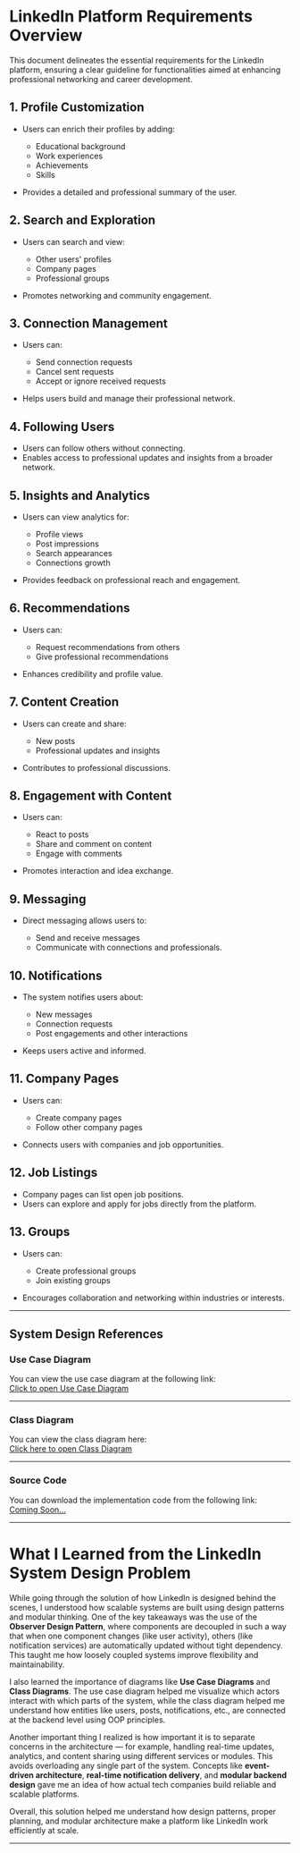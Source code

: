 # LinkedIn Platform Requirements Overview

This document delineates the essential requirements for the LinkedIn platform, ensuring a clear guideline for functionalities aimed at enhancing professional networking and career development.

## 1. Profile Customization

* Users can enrich their profiles by adding:

  * Educational background
  * Work experiences
  * Achievements
  * Skills
* Provides a detailed and professional summary of the user.

## 2. Search and Exploration

* Users can search and view:

  * Other users' profiles
  * Company pages
  * Professional groups
* Promotes networking and community engagement.

## 3. Connection Management

* Users can:

  * Send connection requests
  * Cancel sent requests
  * Accept or ignore received requests
* Helps users build and manage their professional network.

## 4. Following Users

* Users can follow others without connecting.
* Enables access to professional updates and insights from a broader network.

## 5. Insights and Analytics

* Users can view analytics for:

  * Profile views
  * Post impressions
  * Search appearances
  * Connections growth
* Provides feedback on professional reach and engagement.

## 6. Recommendations

* Users can:

  * Request recommendations from others
  * Give professional recommendations
* Enhances credibility and profile value.

## 7. Content Creation

* Users can create and share:

  * New posts
  * Professional updates and insights
* Contributes to professional discussions.

## 8. Engagement with Content

* Users can:

  * React to posts
  * Share and comment on content
  * Engage with comments
* Promotes interaction and idea exchange.

## 9. Messaging

* Direct messaging allows users to:

  * Send and receive messages
  * Communicate with connections and professionals.

## 10. Notifications

* The system notifies users about:

  * New messages
  * Connection requests
  * Post engagements and other interactions
* Keeps users active and informed.

## 11. Company Pages

* Users can:

  * Create company pages
  * Follow other company pages
* Connects users with companies and job opportunities.

## 12. Job Listings

* Company pages can list open job positions.
* Users can explore and apply for jobs directly from the platform.

## 13. Groups

* Users can:

  * Create professional groups
  * Join existing groups
* Encourages collaboration and networking within industries or interests.

---

## System Design References

###  Use Case Diagram  
You can view the use case diagram at the following link:  
[Click to open Use Case Diagram](https://viewer.diagrams.net/?tags=%7B%7D&lightbox=1&target=blank&highlight=0000ff&edit=_blank&layers=1&nav=1&dark=1#R%3Cmxfile%3E%3Cdiagram%20name%3D%22Page-1%22%20id%3D%22oovZTRu26K2mrrZIscwE%22%3E7V1bd5u4Fv41eWwXkrjYj2nSzJk5M%2Bt0tatrzjwSo9hMMXIBp8n59UdcY7ZEjLEk5Ewf2oAMMtb%2B9O29P124Ijfbp1%2BycLf5g0U0ucJO9HRFbq8wXmJC%2BJ%2By5Lku4WVNyTqLo7oMvRR8if9Hm0KnKd3HEc17FxaMJUW86xeuWJrSVdErC7OM%2Fehf9sCS%2FrfuwjUVCr6swkQs%2FTOOik1Tih3n5YN%2F0Xi9ab%2Fabz%2FZhu3VTUG%2BCSP246CIfLwiNxljRX20fbqhSdl8bcPU990NfNo9WUbTYswN%2F44%2Bfvj07T%2FP6e77L07%2BmX1dff36rqnlMUz2zS9uHrZ4bpsgY%2Fs0omUlzhX58GMTF%2FTLLlyVn%2F7gVudlm2Kb8DPED5vqaFbQp8HnRN2v58ChbEuL7Jlf0tzwjreuV9%2FUoWbRtOEPmQ02vfZfNqVhY%2Fl19wUvbcMPmuY5oakWrqSt%2FIR%2F8YcHxn%2FaYaP53%2Fes%2FeBdXqH6ml9A%2FN1T1Ujt5%2Fxo3fytKrpvC77m9CbMKb%2FnNg7XWbjlR%2ByB%2F%2Fd7nH6j0a8pP%2FzynBd0297Kf9M9rI6X1Y%2FWFgPTciMVffuFSbxO%2BfGKG4tmvKA0Zcz7w3XzwTaOovJ2KRD6UFGBhQXx3vfB4CJPBIPrIxELRBcSlstBJOS7MB2DBEQGkHAdRfyZ9rsoLErrh6tNTB%2FpllZWbI1af8uAUfkP4Ow4ZCLFfXWJQVclEusgLOmpC13WQS0vnNFRx5qHPu1oFtOUt%2FDILmfUOr4LrOOR%2Ba0jczl6rJN%2Fi8sHstAwCCHYb%2BQuzqhlsDHL7DL2ECd2dppl20e6TmOBaYg5Sov2q7CIWWqlcQLIaDb0G1lgCBspja7LdISf3Sds9Y03By9q8h3k16d3JV3VsdNBs%2FWDKt5Q2fN%2FyxMeFzWnfx1%2BdvvUO3tuz57i4uA2fvZXU395%2FHJTedLeU%2F8KGgkpEjAX%2F6Vsn63oiJCpCLM1LY6z0DACnPeO4yxFm%2FuNfTOacPg%2B9h9ZZvTmKz6xuOpAgz5zgQFy6h%2Fb3HeYcMGq3MWxqurmeKWq9kL28JDT3jUVVrv2OQe%2Bnkn4djAsLdDh0HlfBpKvYbE8%2BcRjLf5zy7xENT47hrUfoDwl6qPK96cCNPCCflVBGwNYBVB%2FDn5FPXZ9Iduj%2FOrUX9ch2%2Bf%2BYVZkO5eCbDFdCaYi21%2B6oJO0wqNVyA5moF50Ndb%2Fv8Qap0QaSrHbar72YxcKIcHksMH3YFVQybICuwsJdhWlJLc0oVUyktEV2245wO3NSAQFbLGcPyMZFijPts1n%2Bn1P87KOz%2FYbJ4AjCRYYB%2BmUJ1crurtU2wTzS8dIFCc%2FPhW8GXONflnuZY9GnFGYb6pKWicOnftLqq89ve%2B8wQhHvZTDQodTDmACvoSedLRT9vx%2BVaSLq484ZWUOF%2BEZsDlBNerjcqJcpRKbaHwCNIDNBgRlDOljjTFkQABcl4upcBWQb6P0hDTK2mHjCu%2FidcqyMphs5ohU%2FtCJ08e4sNg5gvEh4shG7lyzzvH8CRCD1so5IV2YibxRJjIcv4harjEfcUroMeAjTguAlPqI0fJv3QvMxC8uyC0JbhWj0x2CB9EKVWPt8YtMxlVEH59YlZGG%2FN9v7N5KuugccGcALKELJKELaCiFdCHTHxWZ5IElCWcXfLdP20Nnn9PMTuOAMRWycOZ3txoFtseYlvYI0zB5LuJVbqdRIPt1vHrMwWrsMQqUNWcwBgqz1abpJtwkd2vuaHflwd%2FsvvxTTjZWb6qyltbtq5q2KZgOB7PHRliB7jZkunb2zF3UKNd3GQ1XZZ27yjNdosnc%2BeU4LMpxBkxWK6cXajVvLEdqtJooVKnL6qvJavkmrDJ6LZ1LhVmgtk3Q%2FNPUsEaxpesyTpW513a509WRtFiIzJ%2B9Y%2F0Cy5bmebnk6SJM4lrQaWST41R1Gu5wKsfzN8%2B5%2BZ%2BEho8lq1Vhn5UWEryNP%2F9wKtYoK9TCWJnCNkf2ZrBuAE0jF4zb1VSGjKNRYGjjNov7iw9lhUCm%2BRjuLxplBZqG90kVU8d5fVQvsLXRNnBytlzyIUujttE4b6eKnC9hQhVpZy9ZNC%2BEyLQD2EjigAoY5jgcTjkYa8FXGmaHzD0hZPygOzY4IQTOMBZHQSYv7jA%2FoEKk6ki4Lftk060Pz%2BJ0lewj2hWue5eoXyCeUc5KlReo0bUrG6JqGu%2FDlXdb1rUvWN50gjJFKTL2jd6whJXT4FOWlrU88C4DilSQjEf8PsksiCuQzFLCMdoWlSOiUTaBtO%2BkrIgfYosX%2BpF2VZ1FMzeJTEH56QVeabHWlR%2F3AjX6zXgBz%2B1jizhwLt%2F4YXUAU4JNTwskUtHopxcY5QWWcJacZJjKsBfQKTgNza66AHeAYZeVyRu%2BWXegUXlKq%2FH5Wke%2FAOtAFrRguINolJ5q67wMelQGem%2BnaVA%2Fm5aPc3hmTaNAgkLHRHXZ%2FCMtYtThsK62PUhs0EBk4tTP6Pc1DaRhxRHRryfHgxYNpF3j34Ws0ze4cP0jVemOfl1RmOsiXIhNbtPfw3ua6AtlB7t%2BE3k1N191zXQIq9d63TBTOO85oYNlI%2BfhxMC6D3fEtpM%2FqUQ2p2YElfjmqMT1QHAhLIobTSUEjl8aX1%2Fnivrb26IS90jQcZlU8lOTO5VKRi91qVMoU5ocnDE8OSohcKmucU3OFTW5N0Yl5C1SybSN0GakEqW0MDpZWQz4ESO0QKbTAlwBR5BpWhAFwzdGCwNp7GXTwvlCInYH1KqvJ0wnzDfhrjzcb5PrVcEOrV8h5RPL40oh5tTEioJtJfAoGBCv2L5I4pTedK9PULUwAXkBHFuRSVgyxR672jQsV6Y8DlN8M9Q0yNtj%2BfdVrpRpr54i%2BkRIWB8C348wmj%2BFusQtzrQT6GkSpCrzjXGf7vFYWaeh4aagBEHnNt3OxIGism47e6Kqd46d9YdXI7YNOC7LmCUCx5sMEOIt%2BkTgt%2FtOGAPIaQKiOiKYvhHlXIY%2BYyNKRFxoaGza0NgAEyCTPOBYBo%2FF5D12Axjhjd2nlFsrfD64rMlNXvFu8Jvah36BW12nYvCdpi1ehBta2AU%2FgibHo0th%2FyXTE7A92dS7y8aHYxk%2Bztix0Udgc%2FsF3E1POz5OExTtd14j9u40jI7J7CG8SEaoSpnzGnpozc7rtLcm2A8%2BNDDmMJ%2FrmpxiW%2BC6TnvzwAWgw7UNHZPz68APQFV4nOM6mZoC4aFdI9SkVoW1IW5C88p%2FKnVece8u0%2BNk3lwy74jFqpapO0RYijLdCQmpmG47t05PLw8YZAFsW4gi7IQ4PnsSJtGMlP5Od0LCzB%2FPhBPy1UrIVjghy9IzcYaFfvipwwd%2Ba%2BRkW4RMFEbIaNzb3U5P3iE5ucgIORlRnk2Cz7JhD%2BLCN12OpyY3OFKVdmp6e7qzdfNk3MnktMAQH8g0PkzozobxcXyBnOH8err418bkHT5Mi3%2B%2BCWnYLD6IbeNWwfSRianD6urwoVYcHmvn2awHd%2FJyJ%2Fdt4YXvxrv2P2yCKzTdZNUdC1vBjFQ9T00pEMwokBm5Q62mOvsitnmlDrhY9YxocW7GaKd%2FqQ4G0IzBALaJk%2FBy6U0Ex9C0N3Pg0CSSzgmOeTMJYdfQyXEiaTdk6apyDEukAX5TPmXEzgkmfcr0vRSEoMj0wF6gSb6ckzZmXt8DtfPJ4IAwM744PlCsXs7MGiNWQ5tkjelDbkezYO3AUCxb%2FrOBgeGKQHfyOiAMZ4p4phd%2BBpoUyxkdCp7XoQC5gwTTZ4oEEBy%2BYXBomss6JzjmlbMhOBZwRf74%2FbEF6oBKiXZ0nL%2FZ6OD2DV%2Be84Ju3%2BQGDpDzsd%2BGAzNu3xCc%2F36cQVteR9t49O7KF21K%2BZtdDZuy3VLgjQR7eF7tgMBgz5%2B8qhdyv1CTbsJeyDRHRRt3d6%2B%2FtHrLbgcIexa8B3OBlXbXsV3vDURA8%2FcntWLcxZlucmaD4ftohTU1qoaE4RcF500y5acZK3nv5XJOVJs%2FWFTuJ%2Ffx%2Fw%3D%3D%3C%2Fdiagram%3E%3C%2Fmxfile%3E)

---

###  Class Diagram 
You can view the class diagram here:  
[Click here to open Class Diagram](https://viewer.diagrams.net/?tags=%7B%7D&lightbox=1&target=blank&highlight=0000ff&edit=_blank&layers=1&nav=1&page-id=gvQBDodTHc6R1Ic5NaMH&dark=1#R%3Cmxfile%3E%3Cdiagram%20name%3D%22Meeting%20Sheduler%202%22%20id%3D%22QbBu87doMeKY3cXJm_e1%22%3E7Vtbc6M2FP41zCQPnuFiE%2BfRdjbb7cx2Zuu0fdyRQcZqBKKSfOuvrwQSBoPXl4asRfwS8NHlXHQ455OOYnmTePOZgnTxlYQQW64dbizvyXLdvmPb4iEp25zi%2Bn4%2Fp0QUhTnN2RGm6F%2BoiGpgtEQhZJWOnBDMUVolBiRJYMArNEApWVe7zQmuck1BBGuEaQBwnfoXCvlCUV2tmGz4BaJooVn7uiUGurcisAUIybpE8j5Z3oQSwvO3eDOBWJpPGyYf93ygtZCMwoSfMsBeut%2B%2F%2FTnebNcz9iv4Pusl0289NcsK4KXS2HJ9LOYbp1JkvlWG8P9ZSjnHMaARSixvZKeb4mePk1SQ%2BhmJww3vAYwi2SsQskEqqLsZxFuknhmf2T5hToQ%2BTbxlQ49lLjISHdycX33mP5hgqSYT5sjnq%2FIQ5BpfQUv3aQsqJdFeqRk5ZZ4Ngs4IDSHtqYYRI1iuwQ9scI6tMZzzwtiHp9RW3Jfdqw9JQKxMyjhFSXTcdjU7%2FVwFYAwQNlqDdB0aLT9S4qNM2HNl%2FxBfGYUsJUn4Qr4kK8QBRyS5u68axoy1LhT5CiEXzmqmFsECBq8TkecT4UTnq%2BBWhHdXkHIkUMMoz3tPWUIcqyz4lEs%2FJqLXHGcQYI5EahaOz2PxeHLE63qBOJymIJAzrgWaKtjIueHmYNJ3CighUBgkMeR0K7roAY%2BDfIgGYAOFRtYlNDNUfRYlIFMgMKAQVFTMvcMY4kXBjDMgh9tByPFF8hQa3WDH6V8g44DyF6SxRwg4tCSEfZYYX5JNCykilLyVOqaEl4He3OjwosNNObw82vXw4tiDlsKL18HwovPULbyc%2FjXGOTphuWmthzFGjFsPYpCtgMt1BJgZ7UYoGParSMOz60jDtRuQRnFI9OahoN%2FBUKB893dC4ls0eK8N6k%2FeqgDxsSK%2BNVeDGSGvMNQguSkknw6gr0w1xEYrgDCYYfXlCl1xAfzU1zrlGRq8BtW6km4GdjXd%2BH4debqDpnQzbAt5%2Bt1NN51KNaJVWrz615Rc07bwVAKLjM1ZSOPa1EA6n2Ss2ssubevBlrO%2Fs7qm5DRtqTjQ%2FmKsRA6ATXn%2FtFrdtSnE8t14xshMDX4IB251m9IQEArganSpg8JYILRnSuKL1TAFFe6XO3x9Plk5j2wqd%2Bi6yJujwocOosLfCEdz4QCyiHncjwyChrdTiIOyJ6U1f9mmsF1I0vaRCoW5IsfrNSwFSbPvgeA1omSZhL2AYKLgAKcgYTpgSacttWEZb3ohoK93NJrdCWYTK7tJlj3u86dsyTau8kf55f7%2BkPYgluEzmbG0avRc9Ft6PwblshsZsBzUzEz0UpcJSAKI%2F58upmT7%2FZKD33C5wXUaz4DayvbDDmZ7fYgZLGC4xLcq5Hln97pya%2BdWPr2Ue2XBRR4MqR18fiRU2cgfzEFmKEdoBBLESut04bb%2BQzg1U5HA6F2xrElJRzZT%2BiBL80YvAIUYAgYvWwNTIIrrexWI4theHaN47rtewHzsPEaRb1vG4e2KxAVRnVbKP2egviuLL0uRwd%2Bv5PB%2B6KvpKtuFRbqP4de3Hf5V6gLC0Fz8lddUuo1d%2FOEp2KXpjk172EVP3ABeTsUQnn%2FsipQmTDBgDDIxhsyt0rVhewcz5I99pNEEKapesecBEj5VV1SvfoGl9p0kRmEohzeufXYoDaUZ7bfxBHevrOb0nbon%2BA8NnuCd7wji5%2B6forO2z7t%2FLvc%2B%2FQc%3D%3C%2Fdiagram%3E%3Cdiagram%20id%3D%22685GCaHP-3-aFwweSdOf%22%20name%3D%22Meeting%20Scheduler%203%22%3E7Vzfd5s2FP5rfE7z4Bx%2BYz8mTrN1O93apN3aveTIINtqADEhJ%2Fb%2B%2BkkgMAJsY2Js4%2FolhouQdK8%2B7v2kK6Wnj%2FzFLwSEs4%2FYhV5PU9xFT7%2FraZqpaib74ZJlItF1XUkkU4LcRKauBI%2FoPyiEabE5cmEkFaQYexSFstDBQQAdKskAIfhVLjbBntxqCKawJHh0gFeW%2Fo1cOhNSTVFWD36FaDpLm7bSJz5ISwtBNAMufs2J9Pc9fUQwpsmVvxhBj5svNUzy3v2ap1nPCAxonRe%2B%2FqY%2B%2Ff7wGXxSPfht7us%2Fnv7EfVHLC%2FDmQuOeZnmsvtuQd5kuhSGsf%2Be8n7c%2BIFMU9PQbJVxkt32KQyYyYhGFC9oHHpryUg7rGyRMuqqBXU3Fb9zOuCiYYKZPVdv8QT%2BKIXLDCmhJe%2BWav0asSVEZM0dSn9wGE5faZbKwKJsR3pMUlWlDar7Nio6OMXEh6YsHNxH2%2BBhssMEutvbghGbGXl9lasVi3%2FXyKwHwhUkjSlAw3W67kp2OqwD0AfI6rUH46na6%2F0h0H8Wd3bXvP8VXRmAU4sD9gj8EL4gCinDw7ko2TDfGOlPkI4SUgbWbWjgz6DyPWJwPGIh2V0GTOq%2B9QEIRYw03Sdy7iwPirYiCd0nvbzErNfFiCjBBLDQz4FOf%2Fdyp7PJ1hih8DIHDa3xlbCprhtcNF2uDvppRCcbCIPYhJUtWJH3BGAoKJhhYRkdec3RmIMrMckwmo2BAUKhpVvmKZLALwTN24BzaGXKOD7xNptGFd9T%2FBCMKCP2CUvLhAgp7HJ33nORzcdd8CvMl%2B1KnK%2F7FVLRr2cGoytBORXkfM1TKPkZVzJZ8jH6GPiaNVhcfU%2F%2BT9BOOEiWm7dm3Hopoz2YvKYK%2BnIaXGZPz8AdDXfYGtlqmG5pSQTdUpS26YZyhKxDYfcDYv3iDQ01TjzxhAexjRXTZXQ3GGD9DN2XKVS65Pos%2BMdVQdPMCkAfGnvhyma5exv7E1%2FpIY0p4CqqdTbhJw0tGPu2KeGNWxZtBW9TTPN94c1axhj3lFpf%2FdiXYtN15wplF3MxOVOPU1EBpQImbai%2B8tK1HNB%2F%2FiNObvKXHlnIE7Q%2FGCwsCsCrw10vZnZpCUTIdjxvqpgYb%2BcAlfZN7BbiMuXY640GgzyjaPcF%2BYzW6QgtNRaaFVlXSY1iV9DDbWoWwzpAV%2FoEpmjAA8Fzmdhx1iBpeliHW9j3IjfmXZQjbpSRtr6kQmCiyPWsThSCoxh5wnqcEzwO372APCzpACQii1GFx0Oaeedzf9F1Ant%2BR6fgda2zUizeUxT9XyS9%2FEk9c%2BU3%2B4upqnfbA5%2B4zGEehbPSk65fwvo3KxRszYN6pdTPQc11GIHCg9zZduhLth7oc7fWqnINauQbUVrS3zzDap6uYzgy6c%2B%2BShtxt8T5N3SqJlevnck%2FMufCFITGDT5aEpIn82hjUDeUwmYIARblxajit%2FylAHQlP0OlZMU9KcSB3s%2FdOHOY7PQAEehBEsNkYdIWiqIYm74uwjDJH0bWDbsMcnD1H4VfLiMLLHokGXp1I6Z8dWN%2BJ%2BZc5i%2BCHSzkcjn1V7WVrmKT7OXB9meGfpC7AdbvLv5Kcyrlzl9ImG6O8v1uv2mSzF%2FLy%2Bekp%2Bmt5a7%2F%2FqhkP6J%2B%2BEUz0ynOrBYOyb%2BSGnwBmdy4CPj%2ByNOOY4Nv072PjxVZjd%2BLYsWbI9owXdSHvhcLLLRD9lr7Drr9z%2BbUp7u4WuWJ3S3GT9Am6pTPGBduzfuM5ceAGtqZXj1E%2BoWUJYzNGzfzBi9xm1QiI6j7hOBGRjbdqFPbwWoVRTDorXsufOC7WZGjG5poo%2BzAhLdUUQyLTsjlKqk4adRclBxl9q3BezDaH15bebPxLm8EPPPxVO7%2FXD7%2FjgShCTp3RVfKju3Fs2QiSZQYIfpNDBL9dvRbfteA5xFp0YusN5aytGEuT43kXb%2B7L6ZiFc4p6U6eTHS9Iw1Vxlb9l1FWt%2Fe8FdbJP0TY7lQx4ytGAZ9UE3nbn1ibwzEK004eNgWcVgFfcTNIy8KoWdNYDL8ABrOXrsui13dvtETzmMUFh24XVusYMyBwMZEwY9TDBRgksc8VCXiBa32OzELbTdlYQS2rcK%2BCG7QDujcFVPZyHM2p6uKOCeWAXD%2Bg2Da3DwiL28MCRNZ1NvpHPK034%2FLWiyPHX0tRWAjCv5BMkiBmLr8HuG7JaTcgaWyHb1oxDVZt624G5raa2AVp17PztHlHd3SMqJ%2B4R7WN6RFXXiy5Raxrg9UHBJ9oHhtxuk9x9rnHIzLCuN1w5wO8SGE9mHjw4mOdTLXMLeGrDcKAeGYZVpx4PE5o7BkO1Jgy3e8i9wXBYiMBmU2%2FIJ8Gba2obhlXHLDo7Bz7uwohVXEdrvDDSdBK8N1Ss345bd8eJbm07UZ8KRnxBj71xh8CUAL5BEk%2B4qr3cf5xRHsu7Kap2oMhJxAKO%2BW4bGbxpsjDbelPMKfrIdfnrlalCGfrCYm9JHA4K%2B7JVI4VmDsG2UQHh4gS1RtqQ3a7%2BlW4CnNW%2FJNbf%2Fw8%3D%3C%2Fdiagram%3E%3Cdiagram%20id%3D%221o1s3NdxXUbViWnlhf0z%22%20name%3D%22Vending%20Machine%201%22%3E7Vxbc5s4FP41eawHSVwfUyfd3ZlmJpN0u%2B1TRzGKrSkgL8ixvb9%2BhQEDQgQbW9hOkpnW6MIBzvedCwfBFRqHqz9iPJ%2FdMZ8EV9DwV1fo5gpCZAJH%2FKQ966xH%2FBlZzzSmftYHyo5H%2Bh%2FJO4tpC%2BqTpDaRMxZwOq93TlgUkQmv9eE4Zsv6tGcW1I86x1PS6Hic4KDZ%2Bw%2F1%2BSzvhYZRDvxJ6HRWHNouRkJczM47khn22bLShW6v0DhmjGdb4WpMglR9hWKy%2Fb60jG7PLCYR32UHBL5a5CEJ%2FW%2Fmz%2B%2FhnfuFsl%2BfYCblBQeL%2FIqvoB0IeZ%2BfmRArzpqvc13Y%2Fy5YMfAp2SB1LSYAdy7g%2FlyOi61p%2BjteJJyFJC4EijPLZGbDuVK24qHQzzzdXITB9YSzWMx5ITGnAoyv%2BIkE9yyhnLJITHliXIiuTLgO6DQd4Gwuemc8DEQDiE224AGNyHhLD2N76HRfsmpVJthCJNhNxIXweC2m5DuYBUFzYpsQZe1lhSUonzOrEGTLbJwzc7qVXWInNnL49oAS6YPy2g9p9C5wdN2T42jpw%2FFxnXASvkkggevVkbSB20QSqpBEupCEpgJKSckxW0Q%2B8XNFLGeUk8c5nqSjSxFT68o7gp5sp64miBRqMjyFnjxPm54Opzw0Wyj%2FnZJlK%2BGzbp%2B%2ByF3FYYt8pJCKmge4j5m%2FmPCOY4ju2mEkFggliYyGDMIARzIUZCoYYCoI4Fq68Lf14f9XlAhlaWXAHYvI%2BnLxN10F%2FqqQ52qzf0cf%2Ft%2FwbyLGu6z0jPCwVR5ZZY%2BeNnt09eFx7fuXBYerMg93UPPw9MHxQEL2cmEGAgxFkg4H9VjFwXRA8kgC0plPvLOcxZOyVlOV3CtzFm0MALpjlkb8xzMcTbsOccbwW86O93b64D%2B8cNYK%2F5gFmQcwxmz3ssugeLh1PDxV1WTQGIkOr3694pBxPJl9OORaucVCO3hka1AKqKotx6oi4ID6mOv1yhd2HwksqXZqOwovMGxQ1lhIehBpGU70MuDy3MD26VbBAePkbkBjMemB8EXcHpHfY2oGoCndL6sYMKwX0FhOepyxpRi%2FjWMW6w0GJEnwRRHBlJNCWxEOVA8W9BFBVceSVRT51%2Bk6AdGKRPytq6X%2BcCbbl%2FiNFQOdKqpoQOULi76YBJjTl7p4lVbyI9yL2wNeqZNIvtjxUF1EwhbxhOR7lbrtFARlQRzHU8IbgjYgbS%2F7ANxUBa%2F%2BuAl04vWPauNn2hhZRfNmVR28We%2BJNzQyfbxyRdkTrnMhBipKmvsSw5IfHYFhiVGEkQshxrngbcGeeMuVVws6I8caFnJVne0D8i7IbaeJVF%2FUVbJ0o64qr72fyN0IuLtCBwx02tBtqupw7we43ilXA7iGJN3A7bBWqZefLV3rz3zmQDkXOikzgAG9kWsa2z%2BgiSi2PTBRVDW2t2vhGY52G47bsvfleWpVnUw%2FjkL%2BRkOvnBk8Jd621Ux5%2B2bPjTS8IUo3xqpK2Nu1VVnhAMAjVUA8WZBu4I5buTqDCgg6qVU3mGH0ZYblGiNgdwjTzY7Lqo%2BdC%2BgNI97jhnhkVDIA8LpYzegX2vlAf99gAEcO6M2AbmG6cT%2FNrfUOCRs6Jc6W2XDtcHSsuL%2Bzaxdax%2BvKtHk6IWk%2Faxu1HKgkTSbyuBQ6fIlM67tl4heH6WPFoNmi0SRY%2BGTbWd9BfqL5%2BjK3kuFsTqKNWyreGwYwfeyKk9mG5ECH1yMryn%2FkEtPtyl6iVe6UNvbPorotLWdNd7rVYpM5%2FdJ4VixhrD6etY900wykuyjTckZmpRhi9CxNAyS%2Fd9shuMVcS8HFRPb8nBA9flvjC523Ky7on%2FQwnqeATX7XrcfOml9oen0b5rabj8oMXjUCtcEdrxzYbTr2rqZjdoazo9mJKYUB1%2BhbFpQfzTYk6c5ODl92dbYsLx38PjzXVfjuZrpzINMrQaJ490gL%2BaVV%2FZ4De5Lftup35O6OtdRBw8Dhq9LO1kD2yYZaMq8BzcM6x0Ag3cU4qLctwLot2NbAgWC%2F0uUJPLRo3JOYigslsQZ6DUYaE3kjz3OACV0r%2Fd%2BRnKDZ87mFWSz2kNf1D8WgI5c3T3zLZu7obk66RBC4kgOyZNB3dkDyh1isgeuj9uFvZiK7vcixEfRUdPydkPHmrRDjhuJpjEOxxZ7TixX%2FvguW0mgqtu7wZEaj6mruJ1lkV9DmZMXrNMf5N3YmgpOk%2BnWe4uM7IfX9dHfl6m9VNfC4r2mj4qW8CoVdFYd7fIBHNMsvp2XMKb9Ah27%2FBw%3D%3D%3C%2Fdiagram%3E%3Cdiagram%20id%3D%22npjNLc1JkDWQVycvxiI8%22%20name%3D%22Vending%20Machine%202%22%3E7Vxbb6s4EP41kbIPkQLk0jzmtm3V26qpus8OOMFawBzbNMn59TsGQ0KgbVCbXUxTqQIGX2bG4%2FnGY5OWNfW31wyF7gN1sNcyu862Zc1apmn1jCFcJGWXUOCvm1DWjDgJzdgTFuQ3VsS0WEQczHMFBaWeIGGeaNMgwLbI0RBjdJMvtqJevtcQrXGBsLCRV6T%2BTRzhKqrZ7e5f3GCydtOuB%2BkbH6WlFYG7yKGbA5I1b1lTRqlI7vztFHtSfaliknp%2FvvM244zhQJxSwcX31nL5y5v9Duy7zXDyOne3HdXKG%2FIiJXHLHHjQ3iSULIudUsTgVyT5nPiIrUnQssbdcJs9dgQNgdSLSQJvRQd5ZC1L2cAbZkDdtwB3a3WN%2B1keE1YU5CnrW77o8NhExlDATPortvwXo04EtqDaA40kTea7AXKha6CFxzSXSWZSw0z7Mg67LeF1SZmDWUe9GHPqyWH4QA1V1O3hlcj0%2FX6TqSKPebeKVQLkK60uBCPB%2BnPdFfT0%2FwogtSvZJ8EJ414z3sUuVMpXlvsiCbpJETJi45oNwpJ93LGZ69J8w0wQ8P3jxHvNYrc2Ub5slvQ5oVBq5cWOfEXAwYKHED5cZgbcblwi8CJEUhOzDWBi1o1sG2%2Ffdd1GBgiApZj6WLAdFFEVhlcKQxSMDnrqebPHpAyS3EM46isiUji4ztreIwXcKLCoABxmA4Fj4dELalSY8hz0daux4w1VoHDoe%2BEd8uW0DZY8zHN%2FcWRfdmSGOTjyZIOiJzNGZZ7MOJcn6zXQkz0j%2B5%2BLJ6sQ%2F9KnlfT%2BXF9nxvfst4YTj3DRGs5kQH8SqNVMmK%2BF8z%2FCZJHjKMhqKxy7hQpTWTuG5T9qA14VhGLYB1j6Xrl0wcbRMA%2BNoxJoNEuhcXQuaOw3EBqzAM8rPuEg8jNKvrR6qrZEvwBsWmV68zR9uh%2B%2FzLVzSZP56%2Fx5fK0f44vH8fROO66fXm7mz%2FXguimLrmxLQgGLYfX6RWQxy5Dl6lzIMvhhyHIr%2BVnJkf0AXm4XAokLrFRZJwQcZsYDDfCujXwaBULLsDdkmPNJJAQN2jLKfYz8JWZaisKwiFgwdVGwxm1fDoymYngY8WwlovmgcJdu5oxR9sDXbRvqYU0nShQ64CFvgzcQgLJdLcelKWGD0U3DhH3cULIivSqLG862Ih02MG4YOz6weEH9CqkvUNgd3iV65ZcTC%2F95ujw7LqKp8sON80X%2Bf8RE8yi0264PtFZjnUZCT94PUvta8p%2FP4mspgk09D9tiirhbXQBdIrzhcYB3NShJDJUFeNk2%2FrcHeFcNDPBeceAAyjwg2yXBJb9TZeEaJ8Ri7Z6aHKuZI2nUtjx6Q8RDSw8v3pGK6yiV8vXYkd5e36CchpghQVnZuJy4xKyZRGr%2F%2F16KUZTp5GP%2BP9R1YmnUDUlgNiTP36ysckNS%2FZfkeD3FgVVwDFvtON2npQjJQlh3KSCwCGRoNCMc7sAR67mk5xgx2z0%2BW6jnOUlYHhM52b9iWrpkKQyre5SmGKbbSwdpCssqSVP0zvbRwKiBaYpHKsgKTEAQetmOqrR%2BjGMGrTdEdN6NEiTdjXLiDFFXTm2zG5O1kyX7FvhwNtbng%2BDGHG7op1%2FGZocbTv4S7Wzf1KZoVYIqpzp3a%2FDZAKaEqYc4xxzq0JUUBv5VnhruslR1d7HjAvuf%2BP28QR7ZgAS2%2FJim45%2Bh3LGZ%2BMRxZPXS0Wew%2FHew1GP3e2yhP8qbgtnrl5iCYfSLtmBVNwV43P%2FmR%2Fzuev%2FbKdb8Xw%3D%3D%3C%2Fdiagram%3E%3Cdiagram%20id%3D%228qslMoILVUiS1fo252IF%22%20name%3D%22Vending%20Machine%203%22%3E7V1bk6I4FP41VrkPPUUAER%2B99Mz27vTM1jh7maepKFHZAcKE2Or%2B%2Bk0gIASw8S60D13CgVxO8p1rErqlDd31BwL9xTO2kNNSFWvd0kYtVe0AtcN%2BOGUTUTRNUyLKnNhWRANbwtj%2BDwli%2FNrStlCQeZFi7FDbzxKn2PPQlGZokBC8yr42w062VR%2FOUY4wnkInT%2F3btuhCUFVF2T74FdnzRdy0ET9xYfy2IAQLaOFViqQ9trQhwZhGV%2B56iBw%2BfPHAROXelzxNekaQR6sUoMPn3z58%2Fzz58uj9eF7%2F6%2F38bpEHUcsLdJaC45ZqOKy%2Bgc%2B7TDdiIIyfS97PgQvJ3PZaWl%2Fx18ntA8U%2BI%2BkhiaI1fYCOPedvTVnfEGHUbQ3sai5%2Bw3YmMmGGGT9FbfMHD0EIkT57QY3ay9f8B8HWkmFB1MdGJKoy2wwj55pmNF%2BmLQjvTAzMuC2QbragrxNMLEQexIN%2BgB0%2BDTuGYZ%2FhdtCMJuNdXmU8kHLftXwRD7piVMeU2N789bHLjdN1GeCjy7tvexXm%2Fcb6Tje%2BGHyB3K%2BcUDcufGJP0Y1NwoTsbljNNKm%2BIEJtpvv7kfYahWptIHTZKGpzgNlbMydU5DObKVimIajLfkaAXa4WNkVjH%2FKRGK2YTUya4XWjdanqBolBYLYUYRdRsmGviAK9jrAhm9g69gRhtTVKiU1apO1RXBIKQzhPKt%2BaCnYhrMUelkNtoOUYO%2FhuNvaQ%2BYCN11ONNa8vPIW08mXPoMvl1psEfrb3d012tCYDuiapMgDyqgz0ilQZOJcq066uygIfekdprpxO%2FISfsYc2T17Ap8saU0jTPkWRDos60WTV1hQpMmQhMgv8AU0vEKKzuQP61WXo9O7AFzj9cXcH9ogi8ecZd6GC%2BnoEwbb7re7AsQPa6o54WFzJM7wxZo4Lit8EZKFlCb%2BvLZzBJ1ZgyEuHvu0v2UGqx7wT5DKrdFq%2B6mIaWRSctY1GtyBULvQve%2BeyjUYDbWMrDpOc%2FN0T78%2BMz2xMzhYJ755kl%2FRuXl9T56EvH7r1bejipUdrqZ18goJgsKQUe22ujD4t3QkitWSFILok3nABvTlqu3xiasqGg2CQGIyaT0qwwKtHQjB5DubtKSuHaiooS99iGvLJe2EMYLK5yXlpSkQNgCGF1J1Ogd9gXtRv6DbQb%2Bhbru3drf4%2BEQobsN%2FRJhrX4L48e7218ZoOvr%2Byjuz%2FmxA0B7N627djWvfrOl7SevY9lYGpZf%2BzyZZasjDFjoOmdAiDxf4M1MXDUw1d8vAUo6KHpxrn8vDMBnp4fyHPYmbmGU4XtndP8OwTuYYZsXB0q2bHbkyTNGr5BL5A24ETB41LuArqyJVQ9sji6r6%2BXjn2EYEUk6J5qRhj3hhHYp3mI2cjz1PlTc1vVHUiDuqGZDAbkuhvVlq5Ibn%2Be3b8NtlhYXBottphvq%2BWLESRcN25YI6Fx12jkR2wK6aI6xnTBwiS6ULeA1LP%2FSwsPLa5sB8DrbqkKUAvzkDEaQo9zluk93bGG0DTaQr9bBukew1MU3zC1J4xCFAb39ej9oofQ5%2Bh1isidV6Oona8HGWFGSKFi7aqhOTa8ZKcfExL4%2B0cf2zK7gZVkQ4QqoqWNyrFp25OcWJg2f%2FTN7XJmCwHH3sPi546%2Bbpq5Kmb2Gm8H7dpkvgATe9kxQdc8rxNofRc%2F7zN6aXnfmKtsSLU68kGqCiquagEFe2uk4YTeVaff0SG3XkMm9mRInjpWYi3oLA7tLbpP%2Fz6XUfcfUs9Ga3TN5v4xmN8pArx22%2Bi9vBmWyy8i8tF%2FURW7tM10mwwXvCSTNHrkR1loER0x3tm8eymJq%2BzY%2B4Icphn95LtbtGEihb%2BwKFnvnVfuln0gJ4uoSJiVJTbAiNfFVClqkx5%2B2Y0FrmqQowlrB8Ou6Il%2F%2BNhBw4AXRpyyrtu53KoMyuirntV1GlAgoomJ1gqo06TdxfntpScGXVFGZw3p%2Byqwk6%2FKuyAIsNO6RwIu%2FzHFtTLwi4WmDet7dRrwgkYsu1U9EPhJB%2BtNC%2BsxEDR1%2BpOjKZEo%2B2HpwvCKf4M4mta7LqwU2XVo3UPhB3oyMYzd%2BLm3LhT98KdZUMXe9bXBY%2F6GA6s92GUJSxd%2FJFLVd%2BJzRJrqbyCs8Qy74HpE2JTr4jNkmAxnYw0TgREXdJ%2FpnKgEwfkr67kaiqBIcMF3KRe8%2FkLwY4uA7NYz25hHVV5WpAX5WPPDPJCNxIcooAvbM1PEjGfDOJdOabV5aRJZYybudVnuapz69rOSWCoHADDffyAqoC6kI6TjzYYBwMgt%2F0gV9W5AVD%2BtYyqa%2F7ALMmqPq4pA0VQurhYjrOJg6c%2FMphi%2FZQBd6Z4%2BWqeplZR1RmXQ7ocgoCueSjScye%2Bc1WdyJ6bcp9jkTqvPS8%2FPf5G5egSeadda3W3JEcqyK5oHp5RB52uVJXRkyK9c1uM8lN0bxXp3WtB%2FQZNRkfyaJhCPjgTkVs8unQ%2BtXwnZlWoa0bV5fihAwOGfGVkwzmBLrvCM84q%2BxNnPNlVcsxTGW8CitxXVux3Sg%2FfgZAVinjlOtmOIC9wu7Zl8eKF69ZZkRIjd9RGEFVaElL1gjPEZtHmXE0pB27JMja73f53kAhB2%2F%2Byoj3%2BDw%3D%3D%3C%2Fdiagram%3E%3Cdiagram%20id%3D%22gvQBDodTHc6R1Ic5NaMH%22%20name%3D%22Page-6%22%3E7V1dc5s4FP01frQHSXw%2BpnG63Z3ubrbpzm4fiZFtTTDyAkns%2FvoVnwYhbMAISJvMdGqEkBHn6Nyrqys8Q7e7wy%2B%2Bvd%2F%2BTh3szqDiHGZoOYNQ1YHB%2FotKjkkJ%2B1OSko1PnKQMnAoeyHecFmbVnomDg1LFkFI3JPty4Yp6Hl6FpTLb9%2BlrudqauuVv3dsbXCl4WNlutfQf4oTbtBQqyunEJ0w22%2Byr9ezMzs5qpwXB1nboa6EI3c3QrU9pmHzaHW6xGz2%2B7MEk132sOZvfmY%2B9sMkF27%2B%2BrZ%2FIn6vd31t8vP%2Bufvy8%2FTQHeorQi%2B0%2Bp32eQd1lLX5wyAv7uIk%2BZkVryr6LdSU8pg9I%2F%2B%2BZZifmQQzfDasA1f0huSw9X2jI3u3ZB7d6ZD8GoW8zELPS8hWlG3n0sxbvsR9QLytn3U%2FusXzfrLjUG1jqBPTps%2Bfg6Dkp7PTrloT4YW%2BvorOvjNisbBvuXHYE8qtfsB%2FiQy0UIAeYjQ1Mdzj0j6xKesHcQMkl6bBAGUdeCxyz0jrbAr2MtJ6d0nqTN30Cnn1IsW%2FFA7OWB01BB2YN6HeHEHtOUIsRhwarexMNXXb06NLVE6vDilJtAHpy%2BJFEHYzxKmBTBpKh4R%2F%2FLR58S%2BvFB8tD8dTymB0dSBhftNDSo2%2BFM6eLooPiNYyIhIGB%2FbQs6Rd2KgLDsYT1nT77K3wWHSvVPtvf4PDyeK5nnrJQFNWosk1PmeVj1w7JS%2FmeRXRLv%2BKekpgdWftAKVNb1TnKJp1NLyvKFdeSYZTa0QHXTvIozrSTVaTrdYBLdeIRkj%2BbawaNdfWgqVXKG2dH6mVtbAGDmlKCR1MECpapWlHBeDr0p2CZNsoA4%2B8A%2B5PFAulMqUpjRWROBgYD%2FIDmpIthyE1QclFTI9Sn8cgGRnfjIcNQWJyd4F2bpnZiDjhfympmKHozAgaUaARWK0bBcLLSAy3ekdVGVx4kgKNeEhxi76jnfN0yY1tUAlCSCai29zMLI%2F6CpwmKcpKLi1hQehUGOEVhMMuUqjh%2Bkh3I%2FnRBlacLt3S3t73jfRS9mKg2QFR%2B%2FrnAFzgDgWCOK1EatFbSQPf4nCYAKG%2FuOZoiNHYVEna%2FK0Ir%2FunyFOE3%2BjhZJTDLzx1pgumJSAk0eUoginoO5SSUZwJKQ0kozzrAcJKgT1ESgM45np2nD5caki4KosDroEapo6M6RaOk%2FzRGifHBPhaq7aMKQf395k%2BRi8ue6Jy02DO5JQZI7326Ju5k%2Fd%2FK3HgCUTlTFCKVpTW53TI6hMvArIWJbCo2gwiDWh5nOrAWVvGvo0q0arUnzVAVLrCsmUqbu%2BSqS9IYUxRqfg%2F4nJPjBpZUmQ01YOaoJ0sK4MjzOxPKs3Zf8Irudoyg7FGfSXcY2%2Bjp%2FLqgKOqDhjV6ooBwX%2FF5z3aPIVk1XowaHBDN4NYGzfG9EImB0YenSM2nC0Z5dBiWAAwwLBiimGhPYNwd9tgn2FtN10nP0%2FVSRCxRHoMxLCISo4Q3K9aHF7zDE15T5CFB%2BviQ1CdJXj9InOfVxG06B4hoJWdoQNoFzcb0%2BWeN%2FfcGXrklRkqKV84FuIyubvkccimBxtAZGqYoClXPFo96%2BBwTmiJ6FidNMF40SdABRe2KHd%2FU4Nk12ff1hF1NgGnQUWxejlJLZYelnIe0OzmGXjux2oV%2BxibHZARBtaxFtq7XGnUVKRcbkw68KNIyXeAbqQKcFEU0hqoGe6KIqDHpFGmXB%2FgmKIImRZHuHiHPD121spWGweghCkJNlx4jgl6GyoTKIsvVaY%2B7zjUGrEU2lRsM%2BHZJgD8x8OXRbkFroYKuwHMDXtSYdOAlxtXObWtl%2FcH%2B2o6DoC32tT5g219tpxoU4rN787W2S9m9prSYkCUxSJeAcWuHtks3bwUTY%2FyMa6tdnC7bn%2BXYwTZ%2BcKAUrlNK4bqmqW7tNl512eTVVMubLNFnLL7sDVoDJrvxS%2FRdsy0rS%2FSDRwzahQKnk205yU0AA1JQ44jTdVs5VMsN5RuXB2Jg%2FuYQKSmRNJjuuh6AJpdOZok2AgyaiwCV6%2Fcp16LxC3vE%2BzcEhzkBOKA8OG6TVwQR6v3qvZBw2muufColgAJwkDKkM5cv48kA53ccBBPezCgYLQBMYLjI3WI66TQRASLK%2BIgAifbkDxqSNXljySJAEUQGhs0WQULheg%2F5NcgbQNbC6ivmJ2xNsreNhArZN%2FT9vcyll8R8iRTJUndzr4QP5zUOBHArAdbA0zCktNsB3E8gYLy1w9SzHmSqbvKua1eSQF6P4MDZR0hpEL90SawZQejTp%2FwloRHSa8aUW%2BpS%2FyQstks2jEdLF68jcx2ZWmbQ3Zu0eEccx40bYzaaeJuvlFno5RycSj7HFy7RqeRLOshRTDs2rbEf4zuLCOTaj9i9pwGJXQa09JO6H9KNX%2Bz2tQ8zbRmX%2BCGbIEUv4CQxt7AdhK84CPOeZT0h3hb75ORsXOUuqLyeZIkkBVqqAjkz6zl5paswRnxwDD9C1mAHXQf7vDrBMqxFZnCGGvCZs%2FqOf0f8lf7wV8bAv11G4Tv%2BHP5Wb%2FBbEfqo7Rbn%2FogA34lwDRFMM3rT8Omv6yyyEqQeQxTazRXe%2Bv4BEwmGomV2A9Bo0ph0ANulIbx5ADmvWrkGvwZtSYfv59q%2FUxl%2FsSfc2wAUtiYbQjiGXyXtncuXwy1gOMN7eq3P9T44v0GdDfdmEZe2r5aZI5NnpTrAy2JQRru%2B4sF5thiza7PGbzmS%2B2sRTWJ9MpcRKnwEnXeY8U2ZPLOl65akpaPxNhGnKS%2BTYUcF0hb7irmWtGH3kCAoaXFJEjnGhFwwCcjePt5eFKqJZILmpIMvaR%2FJjw9%2BPIcwrN7QF7YnHf7rd5MgvX43SbIZJM%2FFce2AOVPKktgb396xT3Qd9ZX9%2B0y8J%2Bz86rGPD8cgxLtCZsgj3%2BClbJEQH8IySbMFqxX2Yl%2BlfslKlFsimnddmV6CKujneQZF31oRrRohpZ691y0bwX4jRD%2BTGESzUb3rhkJRWp6gPeli0CBA8b5MfMWwV0HZ1UNmdZ1Y9FbB9uvE7PD0k5wJQU4%2FbYru%2Fgc%3D%3C%2Fdiagram%3E%3C%2Fmxfile%3E)

---


###  Source Code  
You can download the implementation code from the following link:  
[Coming Soon...]()

---

# What I Learned from the LinkedIn System Design Problem

While going through the solution of how LinkedIn is designed behind the scenes, I understood how scalable systems are built using design patterns and modular thinking. One of the key takeaways was the use of the **Observer Design Pattern**, where components are decoupled in such a way that when one component changes (like user activity), others (like notification services) are automatically updated without tight dependency. This taught me how loosely coupled systems improve flexibility and maintainability.

I also learned the importance of diagrams like **Use Case Diagrams** and **Class Diagrams**. The use case diagram helped me visualize which actors interact with which parts of the system, while the class diagram helped me understand how entities like users, posts, notifications, etc., are connected at the backend level using OOP principles.

Another important thing I realized is how important it is to separate concerns in the architecture — for example, handling real-time updates, analytics, and content sharing using different services or modules. This avoids overloading any single part of the system. Concepts like **event-driven architecture**, **real-time notification delivery**, and **modular backend design** gave me an idea of how actual tech companies build reliable and scalable platforms.

Overall, this solution helped me understand how design patterns, proper planning, and modular architecture make a platform like LinkedIn work efficiently at scale.

---